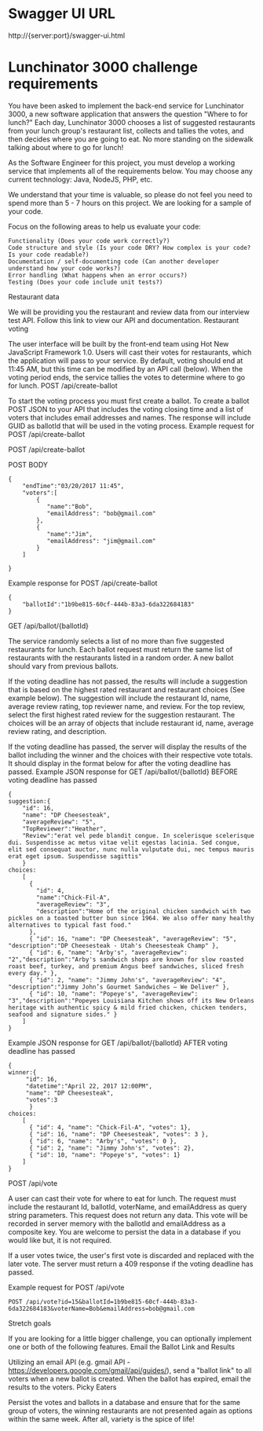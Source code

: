# Swagger UI URL
http://{server:port}/swagger-ui.html

# Lunchinator 3000 challenge requirements
You have been asked to implement the back-end service for Lunchinator 3000, a new software application that answers the question "Where to for lunch?" Each day, Lunchinator 3000 chooses a list of suggested restaurants from your lunch group's restaurant list, collects and tallies the votes, and then decides where you are going to eat. No more standing on the sidewalk talking about where to go for lunch!

As the Software Engineer for this project, you must develop a working service that implements all of the requirements below. You may choose any current technology: Java, NodeJS, PHP, etc.

We understand that your time is valuable, so please do not feel you need to spend more than 5 - 7 hours on this project. We are looking for a sample of your code.

Focus on the following areas to help us evaluate your code:

    Functionality (Does your code work correctly?)
    Code structure and style (Is your code DRY? How complex is your code? Is your code readable?)
    Documentation / self-documenting code (Can another developer understand how your code works?)
    Error handling (What happens when an error occurs?)
    Testing (Does your code include unit tests?)

Restaurant data

We will be providing you the restaurant and review data from our interview test API. Follow this link to view our API and documentation.
Restaurant voting

The user interface will be built by the front-end team using Hot New JavaScript Framework 1.0. Users will cast their votes for restaurants, which the application will pass to your service. By default, voting should end at 11:45 AM, but this time can be modified by an API call (below). When the voting period ends, the service tallies the votes to determine where to go for lunch.
POST /api/create-ballot

To start the voting process you must first create a ballot. To create a ballot POST JSON to your API that includes the voting closing time and a list of voters that includes email addresses and names. The response will include GUID as ballotId that will be used in the voting process.
Example request for POST /api/create-ballot

POST /api/create-ballot

POST BODY
```
{
    "endTime":"03/20/2017 11:45", 
    "voters":[
        {
           "name":"Bob",
           "emailAddress": "bob@gmail.com"
        },
        {
           "name":"Jim",
           "emailAddress": "jim@gmail.com"
        }
    ]

}
```
Example response for POST /api/create-ballot
```
{
    "ballotId":"1b9be815-60cf-444b-83a3-6da322684183"
}
```
GET /api/ballot/{ballotId}

The service randomly selects a list of no more than five suggested restaurants for lunch. Each ballot request must return the same list of restaurants with the restaurants listed in a random order. A new ballot should vary from previous ballots.

If the voting deadline has not passed, the results will include a suggestion that is based on the highest rated restaurant and restaurant choices (See example below). The suggestion will include the restaurant Id, name, average review rating, top reviewer name, and review. For the top review, select the first highest rated review for the suggestion restaurant. The choices will be an array of objects that include restaurant id, name, average review rating, and description.

If the voting deadline has passed, the server will display the results of the ballot including the winner and the choices with their respective vote totals. It should display in the format below for after the voting deadline has passed.
Example JSON response for GET /api/ballot/{ballotId} BEFORE voting deadline has passed
```
{
suggestion:{
    "id": 16, 
    "name": "DP Cheesesteak", 
    "averageReview": "5", 
    "TopReviewer":"Heather", 
    "Review":"erat vel pede blandit congue. In scelerisque scelerisque dui. Suspendisse ac metus vitae velit egestas lacinia. Sed congue, elit sed consequat auctor, nunc nulla vulputate dui, nec tempus mauris erat eget ipsum. Suspendisse sagittis"
    }
choices:
    [
      { 
        "id": 4,
        "name":"Chick-Fil-A", 
        "averageReview": "3", 
        "description":"Home of the original chicken sandwich with two pickles on a toasted butter bun since 1964. We also offer many healthy alternatives to typical fast food."
      },
      { "id": 16, "name": "DP Cheesesteak", "averageReview": "5", "description":"DP Cheesesteak - Utah's Cheesesteak Champ" },
      { "id": 6, "name": "Arby's", "averageReview": "2","description":"Arby's sandwich shops are known for slow roasted roast beef, turkey, and premium Angus beef sandwiches, sliced fresh every day." },
      { "id": 2, "name": "Jimmy John's", "averageReview": "4", "description":"Jimmy John’s Gourmet Sandwiches – We Deliver" },
      { "id": 10, "name": "Popeye's", "averageReview": "3","description":"Popeyes Louisiana Kitchen shows off its New Orleans heritage with authentic spicy & mild fried chicken, chicken tenders, seafood and signature sides." }
    ]
}
```
Example JSON response for GET /api/ballot/{ballotId} AFTER voting deadline has passed
```
{
winner:{
     "id": 16,
     "datetime":"April 22, 2017 12:00PM",
     "name": "DP Cheesesteak",
     "votes":3  
      }
choices:
    [
      { "id": 4, "name": "Chick-Fil-A", "votes": 1},
      { "id": 16, "name": "DP Cheesesteak", "votes": 3 },
      { "id": 6, "name": "Arby's", "votes": 0 },
      { "id": 2, "name": "Jimmy John's", "votes": 2},
      { "id": 10, "name": "Popeye's", "votes": 1}
    ]
}
```
POST /api/vote

A user can cast their vote for where to eat for lunch. The request must include the restaurant Id, ballotId, voterName, and emailAddress as query string parameters. This request does not return any data. This vote will be recorded in server memory with the ballotId and emailAddress as a composite key. You are welcome to persist the data in a database if you would like but, it is not required.

If a user votes twice, the user's first vote is discarded and replaced with the later vote. The server must return a 409 response if the voting deadline has passed.

Example request for POST /api/vote

```
POST /api/vote?id=15&ballotId=1b9be815-60cf-444b-83a3-6da322684183&voterName=Bob&emailAddress=bob@gmail.com
```

Stretch goals

If you are looking for a little bigger challenge, you can optionally implement one or both of the following features.
Email the Ballot Link and Results

Utilizing an email API (e.g. gmail API - https://developers.google.com/gmail/api/guides/), send a "ballot link" to all voters when a new ballot is created. When the ballot has expired, email the results to the voters.
Picky Eaters

Persist the votes and ballots in a database and ensure that for the same group of voters, the winning restaurants are not presented again as options within the same week. After all, variety is the spice of life!
